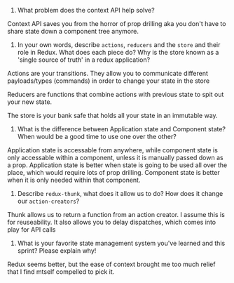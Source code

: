 1. What problem does the context API help solve?

Context API saves you from the horror of prop drilling aka you don't have to share state down a component tree anymore.

1. In your own words, describe `actions`, `reducers` and the `store` and their role in Redux. What does each piece do? Why is the store known as a 'single source of truth' in a redux application?

Actions are your transitions. They allow you to communicate different payloads/types (commands) in order to change your state in the store

Reducers are functions that combine actions with previous state to spit out your new state.

The store is your bank safe that holds all your state in an immutable way.

1. What is the difference between Application state and Component state? When would be a good time to use one over the other?

Application state is accessable from anywhere, while component state is only accessable within a component, unless it is manually passed down as a prop. Application state is better when state is going to be used all over the place, which would require lots of prop drilling. Component state is better when it is only needed within that component.

1. Describe `redux-thunk`, what does it allow us to do? How does it change our `action-creators`?

Thunk allows us to return a function from an action creator. I assume this is for reuseability. It also allows you to delay dispatches, which comes into play for API calls

1. What is your favorite state management system you've learned and this sprint? Please explain why!

Redux seems better, but the ease of context brought me too much relief that I find mtself compelled to pick it.
